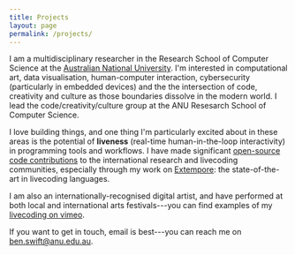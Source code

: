 ```yaml
---
title: Projects
layout: page
permalink: /projects/
---
```


I am a multidisciplinary researcher in the Research School of Computer Science
at the [Australian National
University](http://people.cecs.anu.edu.au/user/4919). I'm interested in
computational art, data visualisation, human-computer interaction, cybersecurity
(particularly in embedded devices) and the the intersection of code, creativity
and culture as those boundaries dissolve in the modern world. I lead the
code/creativity/culture group at the ANU Resesarch School of Computer Science.

I love building things, and one thing I'm particularly excited about in these
areas is the potential of **liveness** (real-time human-in-the-loop
interactivity) in programming tools and workflows. I have made significant
[open-source code contributions](https://github.com/benswift) to the
international research and livecoding communities, especially through my work on
[Extempore](https://github.com/digego/extempore): the state-of-the-art in
livecoding languages.

I am also an internationally-recognised digital artist, and have performed at
both local and international arts festivals---you can find examples of my
[livecoding on vimeo](https://vimeo.com/benswift/videos).

If you want to get in touch, email is best---you can reach me on
<ben.swift@anu.edu.au>.
